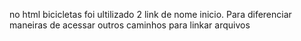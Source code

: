 no html bicicletas foi ultilizado 2 link de nome inicio. Para diferenciar maneiras de acessar outros caminhos para linkar arquivos
